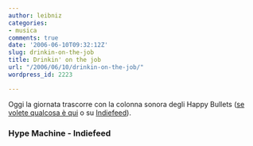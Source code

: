 ```yaml
---
author: leibniz
categories:
- musica
comments: true
date: '2006-06-10T09:32:12Z'
slug: drinkin-on-the-job
title: Drinkin' on the job
url: "/2006/06/10/drinkin-on-the-job/"
wordpress_id: 2223

---
```

Oggi la giornata trascorre con la colonna sonora degli Happy Bullets ([se volete qualcosa è qui](http://hype.non-standard.net/search/happy%20bullets/1/) o su [Indiefeed](http://blindingflashes.blogs.com/indiefeed_alternative_mod/)).


### Hype Machine - Indiefeed
